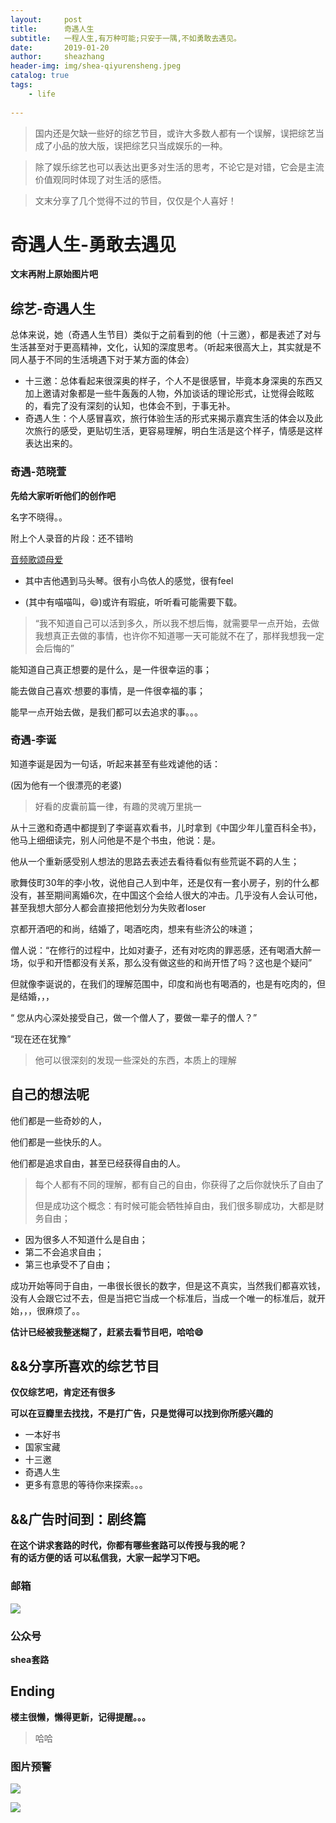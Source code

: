 ```yaml
---
layout:     post
title:      奇遇人生
subtitle:   一程人生,有万种可能;只安于一隅,不如勇敢去遇见。
date:       2019-01-20
author:     sheazhang
header-img: img/shea-qiyurensheng.jpeg
catalog: true
tags:
    - life
    
---
```


> 国内还是欠缺一些好的综艺节目，或许大多数人都有一个误解，误把综艺当成了小品的放大版，误把综艺只当成娱乐的一种。

> 除了娱乐综艺也可以表达出更多对生活的思考，不论它是对错，它会是主流价值观同时体现了对生活的感悟。

> 文末分享了几个觉得不过的节目，仅仅是个人喜好！

# 奇遇人生-勇敢去遇见

**文末再附上原始图片吧**

## 综艺-奇遇人生

总体来说，她（奇遇人生节目）类似于之前看到的他（十三邀），都是表述了对与生活甚至对于更高精神，文化，认知的深度思考。（听起来很高大上，其实就是不同人基于不同的生活境遇下对于某方面的体会）

- 十三邀：总体看起来很深奥的样子，个人不是很感冒，毕竟本身深奥的东西又加上邀请对象都是一些牛轰轰的人物，外加谈话的理论形式，让觉得会眩眩的，看完了没有深刻的认知，也体会不到，于事无补。
- 奇遇人生：个人感冒喜欢，旅行体验生活的形式来揭示嘉宾生活的体会以及此次旅行的感受，更贴切生活，更容易理解，明白生活是这个样子，情感是这样表达出来的。

### 奇遇-范晓萱

**先给大家听听他们的创作吧**

名字不晓得。。

附上个人录音的片段：还不错哟

[音频歌颂母爱](https://pan.baidu.com/s/1d7KImd8EEdcITo_4OMcoOw)

- 其中吉他遇到马头琴。很有小鸟依人的感觉，很有feel

- (其中有喵喵叫，😄)或许有瑕疵，听听看可能需要下载。

> “我不知道自己可以活到多久，所以我不想后悔，就需要早一点开始，去做我想真正去做的事情，也许你不知道哪一天可能就不在了，那样我想我一定会后悔的”

能知道自己真正想要的是什么，是一件很幸运的事；

能去做自己喜欢·想要的事情，是一件很幸福的事；

能早一点开始去做，是我们都可以去追求的事。。。

### 奇遇-李诞



知道李诞是因为一句话，听起来甚至有些戏谑他的话：

(因为他有一个很漂亮的老婆)

> 好看的皮囊前篇一律，有趣的灵魂万里挑一

从十三邀和奇遇中都提到了李诞喜欢看书，儿时拿到《中国少年儿童百科全书》，他马上细细读完，别人问他是不是个书虫，他说：是。

他从一个重新感受别人想法的思路去表述去看待看似有些荒诞不羁的人生；

歌舞伎町30年的李小牧，说他自己人到中年，还是仅有一套小房子，别的什么都没有，甚至期间离婚6次，在中国这个会给人很大的冲击。几乎没有人会认可他，甚至我想大部分人都会直接把他划分为失败者loser

京都开酒吧的和尚，结婚了，喝酒吃肉，想来有些济公的味道；

僧人说：“在修行的过程中，比如对妻子，还有对吃肉的罪恶感，还有喝酒大醉一场，似乎和开悟都没有关系，那么没有做这些的和尚开悟了吗？这也是个疑问”

但就像李诞说的，在我们的理解范围中，印度和尚也有喝酒的，也是有吃肉的，但是结婚，，，

“ 您从内心深处接受自己，做一个僧人了，要做一辈子的僧人？”

“现在还在犹豫”

> 他可以很深刻的发现一些深处的东西，本质上的理解

## 自己的想法呢

他们都是一些奇妙的人，

他们都是一些快乐的人。

他们都是追求自由，甚至已经获得自由的人。

> 每个人都有不同的理解，都有自己的自由，你获得了之后你就快乐了自由了
>
> 但是成功这个概念：有时候可能会牺牲掉自由，我们很多聊成功，大都是财务自由；

- 因为很多人不知道什么是自由；
- 第二不会追求自由；
- 第三也承受不了自由；

成功开始等同于自由，一串很长很长的数字，但是这不真实，当然我们都喜欢钱，没有人会跟它过不去，但是当把它当成一个标准后，当成一个唯一的标准后，就开始，，，很麻烦了。。

**估计已经被我整迷糊了，赶紧去看节目吧，哈哈😄**

## &&分享所喜欢的综艺节目

**仅仅综艺吧，肯定还有很多**

**可以在豆瓣里去找找，不是打广告，只是觉得可以找到你所感兴趣的**

- 一本好书
- 国家宝藏
- 十三邀
- 奇遇人生
- 更多有意思的等待你来探索。。。



## &&广告时间到：剧终篇

**在这个讲求套路的时代，你都有哪些套路可以传授与我的呢？**  
**有的话方便的话 可以私信我，大家一起学习下吧。**

### 邮箱

![](https://i.imgur.com/ZuFV0fE.jpg)

### 公众号


**shea套路**  

## Ending



**楼主很懒，懒得更新，记得提醒。。。**



> 哈哈

### 图片预警

![](https://ws2.sinaimg.cn/large/006tNc79ly1fzel9vc83nj30j60asaal.jpg) 

![](https://ws1.sinaimg.cn/large/006tNc79ly1fzel5v3yqpj30nm0d90u5.jpg)

